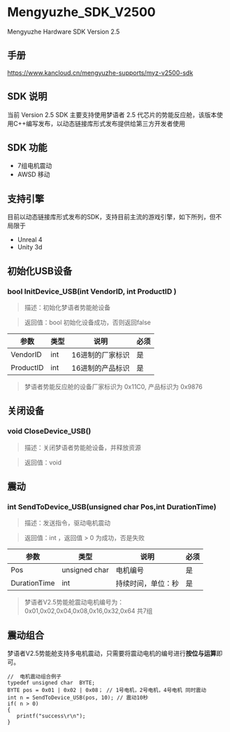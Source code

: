 # Mengyuzhe_SDK_V2500
Mengyuzhe  Hardware SDK Version 2.5

## 手册
https://www.kancloud.cn/mengyuzhe-supports/myz-v2500-sdk

## SDK 说明

当前 Version 2.5 SDK 主要支持使用梦语者 2.5 代芯片的势能反应舱，该版本使用C++编写发布，以动态链接库形式发布提供给第三方开发者使用
  
## SDK 功能
*  7组电机震动
*  AWSD 移动  

## 支持引擎
 目前以动态链接库形式发布的SDK，支持目前主流的游戏引擎，如下所列，但不局限于

  * Unreal 4
  * Unity 3d

## 初始化USB设备

### bool InitDevice_USB(int VendorID,  int ProductID )

>描述：初始化梦语者势能舱设备

>返回值：bool  初始化设备成功，否则返回false			

| 参数 | 类型 |说明 | 必须 |
| --- | --- | --- | --- |
| VendorID | int | 16进制的厂家标识 | 是 |
| ProductID | int | 16进制的产品标识 | 是 |

>梦语者势能反应舱的设备厂家标识为 0x11C0, 产品标识为 0x9876



## 关闭设备

### void CloseDevice_USB()

>描述：关闭梦语者势能舱设备，并释放资源

>返回值：void 		

## 震动

### int SendToDevice_USB(unsigned char Pos,int DurationTime)

>描述：发送指令，驱动电机震动

>返回值：int ，返回值 > 0 为成功，否是失败			

| 参数 | 类型 |说明 | 必须 |
| --- | --- | --- | --- |
| Pos| unsigned char| 电机编号  | 是 |
| DurationTime| int| 持续时间，单位：秒  |  是 |

>梦语者V2.5势能舱震动电机编号为：0x01,0x02,0x04,0x08,0x16,0x32,0x64 共7组

## 震动组合
梦语者V2.5势能舱支持多电机震动，只需要将震动电机的编号进行**按位与运算**即可。

```
//  电机震动组合例子
typedef unsigned char  BYTE;
BYTE pos = 0x01 | 0x02 | 0x08； // 1号电机，2号电机，4号电机 同时震动
int n = SendToDevice_USB(pos, 10); // 震动10秒
if( n > 0)
{
   printf("success\r\n");
}
```
